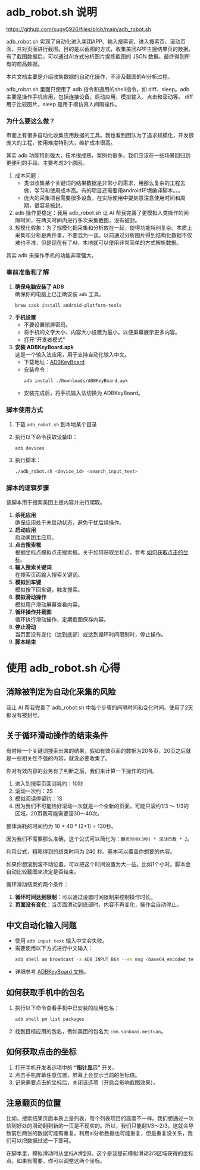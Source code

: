 # adb_robot.sh 说明

https://github.com/xugy0926/files/blob/main/adb_robot.sh

adb_robot.sh 实现了自动化进入美团APP、输入搜索词、进入搜索页、滚动页面，并对页面进行截图。目的是以截图的方式，收集美团APP主搜结果页的数据。有了截图数据后，可以通过AI方式分析图片提炼截图的 JSON 数据。最终得到所有的商品数据。

本片文档主要是介绍收集数据的自动化操作，不涉及截图的AI分析过程。

adb_robot.sh 里面只使用了 adb 指令和通用的shell指令，如 diff、sleep。adb 主要是操作手机应用，包括连接设备，启动应用，模拟输入、点击和滚动等。 diff 用于比较图片，sleep 是用于模仿真人间隔操作。

### 为什么要这么做？

市面上有很多自动化收集应用数据的工具。我也看到团队为了追求规模化，开发很庞大的工程，使用难度特别大，维护成本很高。

其实 adb 功能特别强大，技术很成熟，案例也很多。我们应该在一些场景回归到更便利的手段。主要考虑3个原因。

1. 成本问题：
   - 类似收集某个关键词的结果数据是非常小的需求，用那么复杂的工程去做，学习和使用成本高。有的项目还需要用android环境编译脚本。。。
   - 庞大的采集项目需要很多设备，在实际使用中要刻意注意使用时间和周期，很容易被封。
2. adb 操作更稳定：我用 adb_robot.sh 让 AI 帮我完善了更模拟人类操作的间隔时间，在两天时间内进行多次采集截图，没有被封。
3. 规模化假象：为了规模化把采集和分析放在一起，使得功能特别复杂。本质上采集和分析是两件事，不要混为一谈。以前通过分析图片得到结构化数据不仅难也不准，但是现在有了AI，本地就可以使用非常简单的方式解析数据。

其实 adb 来操作手机的功能非常强大。

### 事前准备和了解

1. **确保电脑安装了 ADB**  
   确保你的电脑上已正确安装 `adb` 工具。
   ```bash
   brew cask install android-platform-tools
   ```
3. **手机设置**  
   - 不要设置锁屏密码。
   - 将手机的文字大小、内容大小设置为最小，以便屏幕展示更多内容。
   - 打开“开发者模式”
4. **安装 ADBKeyBoard.apk**  
   这是一个输入法应用，用于支持自动化输入中文。
   - 下载地址：[ADBKeyBoard](https://github.com/senzhk/ADBKeyBoard)
   - 安装命令：
     ```bash
     adb install ./Downloads/ADBKeyBoard.apk
     ```
   - 安装完成后，将手机输入法切换为 ADBKeyBoard。

### 脚本使用方式

1. 下载 `adb_robot.sh` 到本地某个目录

1. 执行以下命令获取设备ID：
   ```bash
   adb devices
   ```
2. 执行脚本：
   ```bash
   ./adb_robot.sh <device_id> <search_input_text>
   ```

### 脚本的逻辑步骤

该脚本用于搜索美团主搜内容并进行爬取。

1. **杀死应用**  
   确保应用处于未启动状态，避免干扰后续操作。
2. **启动应用**  
   启动美团主应用。
3. **点击搜索框**  
   根据坐标点模拟点击搜索框。关于如何获取坐标点，参考 [如何获取点击的坐标](#如何获取点击的坐标)。
4. **输入搜索关键词**  
   在搜索页面输入搜索关键词。
5. **模拟回车键**  
   模拟按下回车键，触发搜索。
6. **模拟滑动操作**  
   模拟用户滑动屏幕查看内容。
7. **循环操作并截图**  
   循环执行滑动操作，定期截图保存内容。
8. **停止滑动**  
   当页面没有变化（达到底部）或达到循环时间限制时，停止操作。
9. **脚本结束**

# 使用 adb_robot.sh 心得

## 消除被判定为自动化采集的风险

我让 AI 帮我完善了 adb_robot.sh 中每个步骤的间隔时间和变化时间。使用了2天都没有被封号。

## 关于循环滑动操作的结束条件

有时候一个关键词搜索出来的结果，假如有效页面的数据为20多页，20页之后就是一些相关性不强的内容，就没必要收集了。

你对有效内容的业务有了判断之后，我们来计算一下操作的时间。

1. 进入到搜索页面消耗约：10秒
2. 滚动一次约：2S
3. 模拟阅读停留约：1S
4. 因为我们不可能恰好滚动一次就是一个全新的页面，可能只滚约1/3 ～ 1/3的区域。20页我可能需要滚30～40次。
 
整体消耗的时间约为 10 + 40 * (2+1) = 130秒。

因为我们不需要那么准确，这个公式可以简化为：`翻页时间(3秒) * 滚动页数 * 2`。

利用公式，粗略得到的结束时间为 240 秒。基本可以覆盖你想要的内容。

如果你想滚到滚不动位置。可以把这个时间设置为大一些。比如1个小时。脚本会自动比较截图来决定是否结束。

循环滑动结束的两个条件：
1. **循环时间达到限制**：可以通过设置时间限制来控制操作时长。
2. **页面没有变化**：当页面滑动到底部时，内容不再变化，操作会自动停止。

## 中文自动化输入问题

- 使用 `adb input text` 输入中文会失败。
- 需要使用以下方式进行中文输入：
  ```bash
  adb shell am broadcast -a ADB_INPUT_B64 --es msg <base64_encoded_text>
  ```
- 详细参考 [ADBKeyBoard 文档](https://github.com/senzhk/ADBKeyBoard/blob/master/README.md)。

## 如何获取手机中的包名

1. 执行以下命令查看手机中已安装的应用包名：
   ```bash
   adb shell pm list packages
   ```
2. 找到目标应用的包名，例如美团的包名为 `com.sankuai.meituan`。

## 如何获取点击的坐标

1. 打开手机开发者选项中的 **“指针显示”** 开关。
2. 点击手机屏幕任意位置，屏幕上会显示当前的坐标值。
3. 记录需要点击的坐标后，关闭该选项（开启会影响截图效果）。

## 注意翻页的位置

比如，搜索结果页面本质上是列表，每个列表项目的高度不一样。我们想通过一次恰到好处的滑动翻到新的一页是不现实的。所以，我们只能翻1/3～2/3，这就会导致前后两张的数据可能有重复。利用ai分析数据也可能重复，但是重复没关系，我们可以把数据过滤一下即可。

在脚本里，模拟滑动时从坐标A滑到B。这个是我提前模拟滑动2/3区域获得的坐标点。如果有需要，你可以调整这两个坐标。
